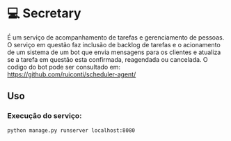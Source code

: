 # :computer: Secretary 

É um serviço de acompanhamento de tarefas e gerenciamento de pessoas.
O serviço em questão faz inclusão de backlog de tarefas e o acionamento de um sistema de um bot que envia mensagens para os clientes e atualiza se a tarefa em questão esta confirmada, reagendada ou cancelada.
O codigo do bot pode ser consultado em: https://github.com/ruiconti/scheduler-agent/

## Uso

### Execução do serviço: 
``` bash
python manage.py runserver localhost:8080
```
